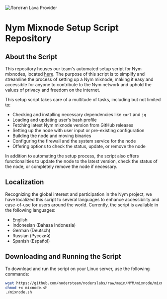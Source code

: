 ![Логотип Lava Provider](https://github.com/nodersteam/picture/blob/main/%D0%A1%D0%BD%D0%B8%D0%BC%D0%BE%D0%BA%20%D1%8D%D0%BA%D1%80%D0%B0%D0%BD%D0%B0%202023-07-18%20135416.png?raw=true)

# Nym Mixnode Setup Script Repository

## About the Script

This repository houses our team's automated setup script for Nym mixnodes, located [here](https://github.com/nodersteam/noderslabs/blob/main/NYM/mixnode/mixnode.sh). The purpose of this script is to simplify and streamline the process of setting up a Nym mixnode, making it easy and accessible for anyone to contribute to the Nym network and uphold the values of privacy and freedom on the internet.

This setup script takes care of a multitude of tasks, including but not limited to:

- Checking and installing necessary dependencies like `curl` and `jq`
- Loading and updating user's bash profile
- Fetching latest Nym mixnode version from GitHub releases
- Setting up the node with user input or pre-existing configuration
- Building the node and moving binaries
- Configuring the firewall and the system service for the node
- Offering options to check the status, update, or remove the node

In addition to automating the setup process, the script also offers functionalities to update the node to the latest version, check the status of the node, or completely remove the node if necessary.

## Localization

Recognizing the global interest and participation in the Nym project, we have localized this script to several languages to enhance accessibility and ease-of-use for users around the world. Currently, the script is available in the following languages:

- English
- Indonesian (Bahasa Indonesia)
- German (Deutsch)
- Russian (Русский)
- Spanish (Español)

## Downloading and Running the Script

To download and run the script on your Linux server, use the following commands:

```bash
wget https://github.com/nodersteam/noderslabs/raw/main/NYM/mixnode/mixnode.sh
chmod +x mixnode.sh
./mixnode.sh

